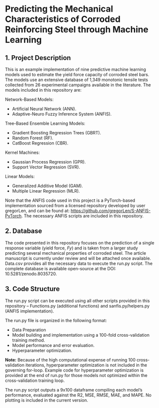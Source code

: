 # Predicting the Mechanical Characteristics of Corroded Reinforcing Steel through Machine Learning

## 1.	Project Description
This is an example implementation of nine predictive machine learning models used to estimate the yield force capacity of corroded steel bars. The models use an extensive database of 1,349 monotonic tensile tests collected from 26 experimental campaigns available in the literature. The models included in this repository are:

Network-Based Models:

* Artificial Neural Network (ANN).
* Adaptive-Neuro Fuzzy Inference System (ANFIS).


Tree-Based Ensemble Learning Models:
* Gradient Boosting Regression Trees (GBRT).
* Random Forest (RF).
* CatBoost Regression (CBR).


Kernel Machines:
* Gaussian Process Regression (GPR).
* Support Vector Regression (SVR).


Linear Models:
* Generalized Additive Model (GAM).
* Multiple Linear Regression (MLR).


Note that the ANFIS code used in this project is a PyTorch-based implementation sourced from a licensed repository developed by user gregorLen, and can be found at: https://github.com/gregorLen/S-ANFIS-PyTorch. The necessary ANFIS scripts are included in this repository.  

## 2.	Database
The code presented in this repository focuses on the prediction of a single response variable (yield force, *Fy*) and is taken from a larger study predicting several mechanical properties of corroded steel. The article manuscript is currently under review and will be attached once available. Data.csv provides all the necessary data to execute the run.py script. The complete database is available open-source at the DOI: 10.5281/zenodo.8035720.

## 3.	Code Structure
The run.py script can be executed using all other scripts provided in this repository – Functions.py (additional functions) and sanfis.py/helpers.py (ANFIS implementation).

The run.py file is organized in the following format:
* Data Preparation
* Model building and implementation using a 100-fold cross-validation training method.
* Model performance and error evaluation.
* Hyperparameter optimization.

**Note:** Because of the high computational expense of running 100 cross-validation iterations, hyperparameter optimization is not included in the governing for-loop. Example code for hyperparameter optimization is provided at the end of run.py for those models not optimized within the cross-validation training loop.

The run.py script outputs a 9x100 dataframe compiling each model’s performance, evaluated against the R2, MSE, RMSE, MAE, and MAPE. No plotting is included in the current version.

